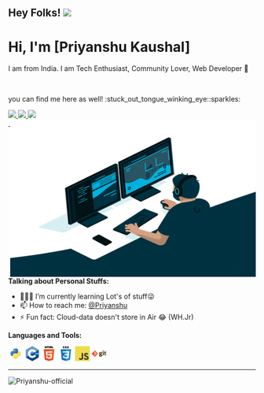 ## Hey Folks!  <img src="https://media.giphy.com/media/hvRJCLFzcasrR4ia7z/giphy.gif" width="25px">
# Hi, I'm [Priyanshu Kaushal]
<p>I am from India. I am Tech Enthusiast, Community Lover, Web Developer 🚀</p> <br>
<p>you can find me here as well! :stuck_out_tongue_winking_eye::sparkles:</p>
<a href="https://www.linkedin.com/in/priyanshuofficial/">
    <img src="https://img.icons8.com/color/35/000000/linkedin-2--v2.png">
</a>
<a href="https://www.instagram.com/_priyanshu_01/">
  <img src="https://img.icons8.com/color/35/000000/instagram-new--v2.png">
</a>
<a href="https://twitter.com/_priyanshu_1">
  <img src="https://img.icons8.com/color/35/000000/twitter--v2.png">
</a>
<br />
  <img align="right" alt="GIF" src="giphy.gif" width="500" height="320" />
  
<hr>
<br>

**Talking about Personal Stuffs:**

- 👨🏽‍💻 I’m currently learning Lot's of stuff:stuck_out_tongue_winking_eye: 
- 📫 How to reach me: [@Priyanshu](https://www.linkedin.com/in/priyanshuofficial/)
- ⚡ Fun fact: Cloud-data doesn't store in Air :joy: (WH.Jr)

**Languages and Tools:** 

<code><img height="30" src="https://raw.githubusercontent.com/github/explore/80688e429a7d4ef2fca1e82350fe8e3517d3494d/topics/python/python.png"></code>
<code><img height="30" src="https://raw.githubusercontent.com/github/explore/80688e429a7d4ef2fca1e82350fe8e3517d3494d/topics/cpp/cpp.png"></code>
<code><img height="30" src="https://raw.githubusercontent.com/github/explore/80688e429a7d4ef2fca1e82350fe8e3517d3494d/topics/html/html.png"></code>
<code><img height="30" src="https://raw.githubusercontent.com/github/explore/80688e429a7d4ef2fca1e82350fe8e3517d3494d/topics/css/css.png"></code>
<code><img height="30" src="https://raw.githubusercontent.com/github/explore/80688e429a7d4ef2fca1e82350fe8e3517d3494d/topics/javascript/javascript.png"></code>
<code><img height="30" src="https://raw.githubusercontent.com/github/explore/80688e429a7d4ef2fca1e82350fe8e3517d3494d/topics/git/git.png"></code>

<hr>

<p align="left"> <img src="https://github-readme-stats-eight-delta.vercel.app/api?username=priyanshu-official&show_icons=true&theme=gotham" alt="Priyanshu-official" />



